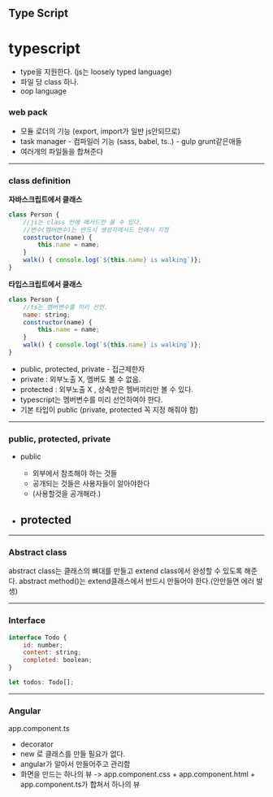 ## Type Script

# typescript
- type을 지원한다. (js는 loosely typed language)
- 파일 당  class 하나.
- oop language


### web pack
- 모듈 로더의 기능 (export, import가 일반 js안되므로)
- task manager - 컴파일러 기능 (sass, babel, ts..) - gulp grunt같은애들
- 여러개의 파일들을 합쳐준다

---


### class definition

**자바스크립트에서 클래스**
```js
class Person {
	//js는 class 안에 메서드만 올 수 있다.
	//변수(멤버변수)는 반드시 생성자메서드 안에서 지정
	constructor(name) {
		this.name = name;
	}
	walk() { console.log(`${this.name} is walking`)};
}
```

**타입스크립트에서 클래스**
```js
class Person {
	//ts는 멤버변수를 미리 선언.
	name: string;
	constructor(name) {
		this.name = name;
	}
	walk() { console.log(`${this.name} is walking`)};
}
```

- public, protected, private - 접근제한자
- private : 외부노출 X, 멤버도 볼 수 없음.
- protected : 외부노출 X , 상속받은 멤버끼리만 볼 수 있다.
- typescript는 멤버변수를 미리 선언하여야 한다.
- 기본 타입이 public (private, protected 꼭 지정 해줘야 함)

---

### public, protected, private

- public
	- 외부에서 참조해야 하는 것들
	- 공개되는 것들은 사용자들이 알아야한다
	- (사용할것을 공개해라.)
	
- protected
	- 


---

### Abstract class

abstract class는 클래스의 뼈대를 만들고 extend class에서 완성할 수 있도록 해준다.
abstract method()는 extend클래스에서 반드시 만들어야 한다.(안만들면 에러 발생)


---

### Interface

```js
interface Todo {
	id: number;
	content: string;
	completed: boolean;
}

let todos: Todo[];
```

---

### Angular

app.component.ts
- decorator
- new 로 클래스를 만들 필요가 없다.
- angular가 알아서 만들어주고 관리함
- 화면을 만드는 하나의 뷰 -> app.component.css + app.component.html + app.component.ts가 합쳐서 하나의 뷰
